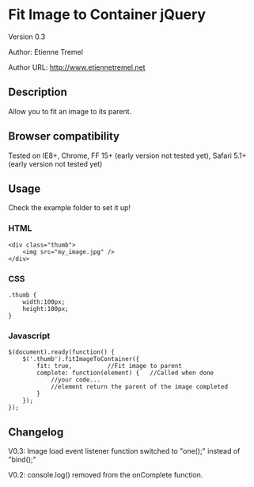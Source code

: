 Fit Image to Container jQuery
========================

Version 0.3

Author: Etienne Tremel

Author URL: http://www.etiennetremel.net

Description
-----------

Allow you to fit an image to its parent.

Browser compatibility
---------------------

Tested on IE8+, Chrome, FF 15+ (early version not tested yet), Safari 5.1+ (early version not tested yet)


Usage
-------
Check the example folder to set it up!

### HTML
	<div class="thumb">
		<img src="my_image.jpg" />
	</div>

### CSS
	.thumb {
		width:100px;
		height:100px;
	}

### Javascript
	$(document).ready(function() {
		$('.thumb').fitImageToContainer({
			fit: true,			//Fit image to parent
			complete: function(element) {	//Called when done
				//your code...
				//element return the parent of the image completed
			}
		});
	});


Changelog
-------
V0.3: Image load event listener function switched to "one();" instead of "bind();"

V0.2: console.log() removed from the onComplete function.
